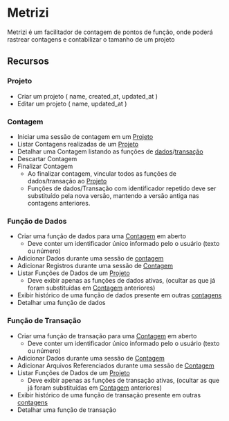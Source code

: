 # Metrizi

Metrizi é um facilitador de contagem de pontos de função, onde poderá rastrear contagens e contabilizar o tamanho de um projeto

## Recursos

### Projeto
- Criar um projeto ( name, created_at, updated_at )
- Editar um projeto ( name, updated_at )

### Contagem
- Iniciar uma sessão de contagem em um [Projeto](#Projeto)
- Listar Contagens realizadas de um [Projeto](#projeto)
- Detalhar uma Contagem listando as funções de [dados](<#Função de Dados>)/[transação](<#Função de Transação>)
- Descartar Contagem
- Finalizar Contagem
	- Ao finalizar contagem, vincular todos as funções de dados/transação ao [Projeto](#Projeto)
	- Funções de dados/Transação com identificador repetido deve ser substituído pela nova versão, mantendo a versão antiga nas contagens anteriores. 

### Função de Dados
- Criar uma função de dados para uma [Contagem](#Contagem) em aberto
	- Deve conter um identificador único informado pelo o usuário (texto ou número)
- Adicionar Dados durante uma sessão de [contagem](#contagem)
- Adicionar Registros durante uma sessão de [Contagem](#Contagem)
- Listar Funções de Dados de um [Projeto](#Projeto)
	- Deve exibir apenas as funções de dados ativas, (ocultar as que já foram substituídas em [Contagem](#contagem) anteriores)
- Exibir histórico de uma função de dados presente em outras [contagens](#Contagem)
- Detalhar uma função de dados
### Função de Transação
- Criar uma função de transação para uma [Contagem](#Contagem) em aberto
	- Deve conter um identificador único informado pelo o usuário (texto ou número)
- Adicionar Dados durante uma sessão de [Contagem](#Contagem)
- Adicionar Arquivos Referenciados durante uma sessão de [Contagem](#Contagem)
- Listar Funções de Dados de um [Projeto](#Projeto)
	- Deve exibir apenas as funções de transação ativas, (ocultar as que já foram substituídas em [Contagem](#contagem) anteriores)
- Exibir histórico de uma função de transação presente em outras [contagens](#Contagem)
- Detalhar uma função de transação